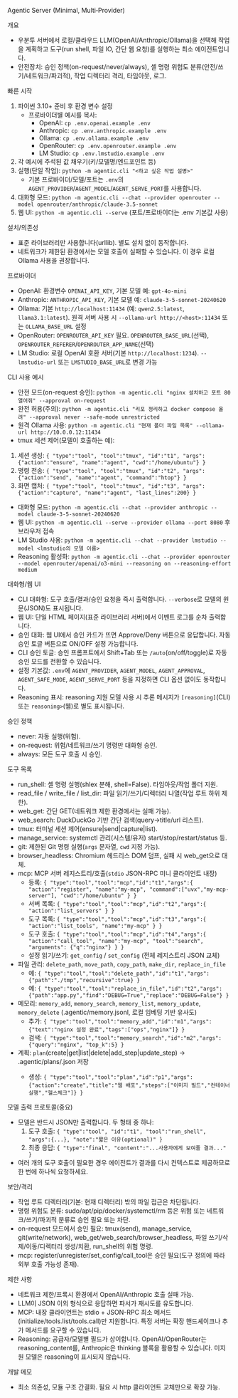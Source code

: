 Agentic Server (Minimal, Multi‑Provider)

개요
- 우분투 서버에서 로컬/클라우드 LLM(OpenAI/Anthropic/Ollama)을 선택해 작업을 계획하고 도구(run shell, 파일 IO, 간단 웹 요청)를 실행하는 최소 에이전트입니다.
- 안전장치: 승인 정책(on-request/never/always), 셸 명령 위험도 분류(안전/쓰기/네트워크/파괴적), 작업 디렉터리 격리, 타임아웃, 로그.

빠른 시작
1) 파이썬 3.10+ 준비 후 환경 변수 설정
   - 프로바이더별 예시를 복사: 
     - OpenAI: `cp .env.openai.example .env`
     - Anthropic: `cp .env.anthropic.example .env`
     - Ollama: `cp .env.ollama.example .env`
     - OpenRouter: `cp .env.openrouter.example .env`
     - LM Studio: `cp .env.lmstudio.example .env`
2) 각 예시에 주석된 값 채우기(키/모델명/엔드포인트 등)
3) 실행(단일 작업): `python -m agentic.cli "<하고 싶은 작업 설명>"`
   - 기본 프로바이더/모델/포트는 `.env`의 `AGENT_PROVIDER`/`AGENT_MODEL`/`AGENT_SERVE_PORT`를 사용합니다.
4) 대화형 모드: `python -m agentic.cli --chat --provider openrouter --model openrouter/anthropic/claude-3.5-sonnet`
5) 웹 UI: `python -m agentic.cli --serve` (포트/프로바이더는 .env 기본값 사용)

설치/의존성
- 표준 라이브러리만 사용합니다(urllib). 별도 설치 없이 동작합니다.
- 네트워크가 제한된 환경에서는 모델 호출이 실패할 수 있습니다. 이 경우 로컬 Ollama 사용을 권장합니다.

프로바이더
- OpenAI: 환경변수 `OPENAI_API_KEY`, 기본 모델 예: `gpt-4o-mini`
- Anthropic: `ANTHROPIC_API_KEY`, 기본 모델 예: `claude-3-5-sonnet-20240620`
- Ollama: 기본 `http://localhost:11434` (예: `qwen2.5:latest`, `llama3.1:latest`). 원격 서버 사용 시 `--ollama-url http://<host>:11434` 또는 `OLLAMA_BASE_URL` 설정
- OpenRouter: `OPENROUTER_API_KEY` 필요. `OPENROUTER_BASE_URL`(선택), `OPENROUTER_REFERER`/`OPENROUTER_APP_NAME`(선택)
 - LM Studio: 로컬 OpenAI 호환 서버(기본 `http://localhost:1234`). `--lmstudio-url` 또는 `LMSTUDIO_BASE_URL`로 변경 가능

CLI 사용 예시
- 안전 모드(on-request 승인):
  `python -m agentic.cli "nginx 설치하고 포트 80 열어줘" --approval on-request`
- 완전 허용(주의):
  `python -m agentic.cli "리포 정리하고 docker compose 올려" --approval never --safe-mode unrestricted`
 - 원격 Ollama 사용:
  `python -m agentic.cli "현재 폴더 파일 목록" --ollama-url http://10.0.0.12:11434`
 - tmux 세션 제어(모델이 호출하는 예):
  1) 세션 생성: `{ "type":"tool", "tool":"tmux", "id":"t1", "args": {"action":"ensure", "name":"agent", "cwd":"/home/ubuntu"} }`
  2) 명령 전송: `{ "type":"tool", "tool":"tmux", "id":"t2", "args": {"action":"send", "name":"agent", "command":"htop"} }`
  3) 화면 캡처: `{ "type":"tool", "tool":"tmux", "id":"t3", "args": {"action":"capture", "name":"agent", "last_lines":200} }`
 - 대화형 모드: `python -m agentic.cli --chat --provider anthropic --model claude-3-5-sonnet-20240620`
 - 웹 UI: `python -m agentic.cli --serve --provider ollama --port 8080` 후 브라우저 접속
 - LM Studio 사용: `python -m agentic.cli --chat --provider lmstudio --model <lmstudio의 모델 이름>`
 - Reasoning 활성화: `python -m agentic.cli --chat --provider openrouter --model openrouter/openai/o3-mini --reasoning on --reasoning-effort medium`

대화형/웹 UI
- CLI 대화형: 도구 호출/결과/승인 요청을 즉시 출력합니다. `--verbose`로 모델의 원문(JSON)도 표시됩니다.
- 웹 UI: 단일 HTML 페이지(표준 라이브러리 서버)에서 이벤트 로그를 순차 출력합니다.
- 승인 대화: 웹 UI에서 승인 카드가 뜨면 Approve/Deny 버튼으로 응답합니다. 자동 승인 토글 버튼으로 ON/OFF 설정 가능합니다.
- CLI 승인 토글: 승인 프롬프트에서 Shift+Tab 또는 `/auto`(on/off/toggle)로 자동 승인 모드를 전환할 수 있습니다.
- 설정 기본값: `.env`에 `AGENT_PROVIDER`, `AGENT_MODEL`, `AGENT_APPROVAL`, `AGENT_SAFE_MODE`, `AGENT_SERVE_PORT` 등을 지정하면 CLI 옵션 없이도 동작합니다.
 - Reasoning 표시: reasoning 지원 모델 사용 시 추론 메시지가 `[reasoning]`(CLI) 또는 `reasoning>`(웹)로 별도 표시됩니다.

승인 정책
- never: 자동 실행(위험). 
- on-request: 위험/네트워크/쓰기 명령만 대화형 승인.
- always: 모든 도구 호출 시 승인.

도구 목록
- run_shell: 셸 명령 실행(shlex 분해, shell=False). 타임아웃/작업 폴더 지원.
- read_file / write_file / list_dir: 파일 읽기/쓰기/디렉터리 나열(작업 루트 하위 제한).
- web_get: 간단 GET(네트워크 제한 환경에서는 실패 가능).
- web_search: DuckDuckGo 기반 간단 검색(query→title/url 리스트).
- tmux: 터미널 세션 제어(ensure|send|capture|list).
- manage_service: systemctl 관리(시스템/유저) start/stop/restart/status 등.
- git: 제한된 Git 명령 실행(`args` 문자열, `cwd` 지정 가능).
- browser_headless: Chromium 헤드리스 DOM 덤프, 실패 시 web_get으로 대체.
- mcp: MCP 서버 레지스트리/호출(`stdio` JSON-RPC 미니 클라이언트 내장)
  - 등록: `{ "type":"tool","tool":"mcp","id":"t1","args":{ "action":"register", "name":"my-mcp", "command":["uvx","my-mcp-server"], "cwd":"/home/ubuntu" } }`
  - 서버 목록: `{ "type":"tool","tool":"mcp","id":"t2","args":{ "action":"list_servers" } }`
  - 도구 목록: `{ "type":"tool","tool":"mcp","id":"t3","args":{ "action":"list_tools", "name":"my-mcp" } }`
  - 도구 호출: `{ "type":"tool","tool":"mcp","id":"t4","args":{ "action":"call_tool", "name":"my-mcp", "tool":"search", "arguments": {"q":"nginx"} } }`
  - 설정 읽기/쓰기: `get_config` / `set_config` (전체 레지스트리 JSON 교체)
- 파일 관리: `delete_path`, `move_path`, `copy_path`, `make_dir`, `replace_in_file`
  - 예: `{ "type":"tool","tool":"delete_path","id":"t1","args":{"path":"./tmp","recursive":true} }`
  - 예: `{ "type":"tool","tool":"replace_in_file","id":"t2","args":{"path":"app.py","find":"DEBUG=True","replace":"DEBUG=False"} }`
- 메모리: `memory_add`, `memory_search`, `memory_list`, `memory_update`, `memory_delete` (.agentic/memory.jsonl, 로컬 임베딩 기반 유사도)
  - 추가: `{ "type":"tool","tool":"memory_add","id":"m1","args":{"text":"nginx 설정 완료","tags":["ops","nginx"]} }`
  - 검색: `{ "type":"tool","tool":"memory_search","id":"m2","args":{"query":"nginx", "top_k":5} }`
- 계획: `plan`(create|get|list|delete|add_step|update_step) → .agentic/plans/<id>.json 저장
  - 생성: `{ "type":"tool","tool":"plan","id":"p1","args":{"action":"create","title":"웹 배포","steps":["이미지 빌드","컨테이너 실행","헬스체크"]} }`

모델 출력 프로토콜(중요)
- 모델은 반드시 JSON만 출력합니다. 두 형태 중 하나:
  1) 도구 호출: `{ "type":"tool", "id":"t1", "tool":"run_shell", "args":{...}, "note":"짧은 이유(optional)" }`
  2) 최종 응답: `{ "type":"final", "content":"...사용자에게 보여줄 결과..." }`
- 여러 개의 도구 호출이 필요한 경우 에이전트가 결과를 다시 컨텍스트로 제공하므로 한 번에 하나씩 요청하세요.

보안/격리
- 작업 루트 디렉터리(기본: 현재 디렉터리) 밖의 파일 접근은 차단됩니다.
- 명령 위험도 분류: sudo/apt/pip/docker/systemctl/rm 등은 위험 또는 네트워크/쓰기/파괴적 분류로 승인 필요 또는 차단.
- on-request 모드에서 승인 필요: tmux(send), manage_service, git(write/network), web_get/web_search/browser_headless, 파일 쓰기/삭제/이동/디렉터리 생성/치환, run_shell의 위험 명령.
- mcp: register/unregister/set_config/call_tool은 승인 필요(도구 정의에 따라 외부 호출 가능성 존재).

제한 사항
- 네트워크 제한/프록시 환경에서 OpenAI/Anthropic 호출 실패 가능.
- LLM이 JSON 이외 형식으로 응답하면 파서가 재시도를 유도합니다.
- MCP: 내장 클라이언트는 stdio + JSON-RPC 최소 메서드(initialize/tools.list/tools.call)만 지원합니다. 특정 서버는 확장 핸드셰이크나 추가 메서드를 요구할 수 있습니다.
 - Reasoning: 공급자/모델별 필드가 상이합니다. OpenAI/OpenRouter는 reasoning_content를, Anthropic은 thinking 블록을 활용할 수 있습니다. 미지원 모델은 reasoning이 표시되지 않습니다.

개발 메모
- 최소 의존성, 모듈 구조 간결화. 필요 시 http 클라이언트 교체만으로 확장 가능.
